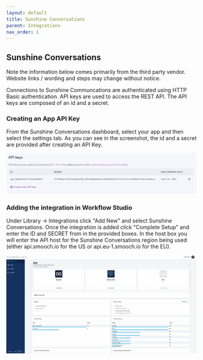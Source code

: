 ```yaml
---
layout: default
title: Sunshine Conversations
parent: Integrations
nav_order: 1
---
```


## Sunshine Conversations

Note the information below comes primarily from the third party vendor. Website links / wording and steps may change without notice. 

Connections to Sunshine Communcations are authenticated using HTTP Basic authentication. API keys are used to access the REST API. The API keys are composed of an id and a secret.

### Creating an App API Key
From the Sunshine Conversations dashboard, select your app and then select the settings tab. As you can see in the screenshot, the id and a secret are provided after creating an API Key.

![](assets/integrations/sunshine_api_keys.png)

### Adding the integration in Workflow Studio
Under Library -> Integrations click "Add New" and select Sunshine Conversations. Once the integration is added click "Complete Setup" and enter the ID and SECRET from in the provided boxes. In the host box you will enter the API host for the Sunshine Conversations region being used (either api.smooch.io for the US or api.eu-1.smooch.io for the EU).

![](assets/integrations/add-sunshine-integration.gif)

